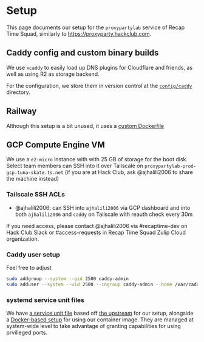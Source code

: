 # Setup

This page documents our setup for the `proxypartylab` service of Recap Time Squad,
similarly to <https://proxyparty.hackclub.com>.

## Caddy config and custom binary builds

We use `xcaddy` to easily load up DNS plugins for Cloudflare and friends, as well
as using R2 as storage backend.

For the configuration, we store them in version control at the [`config/caddy`](./config/caddy) directory.

## Railway

Although this setup is a bit unused, it uses a [custom Dockerfile](./docker/Dockerfile)

## GCP Compute Engine VM

We use a `e2-micro` instance with with 25 GB of storage for
the boot disk. Select team members can SSH into it over Tailscale
on `proxypartylab-prod-gcp.tuna-skate.ts.net` (if you are at Hack Club, ask @ajhalili2006 to share the machine instead)

### Tailscale SSH ACLs

* @ajhalili2006: can SSH into `ajhalili2006` via GCP dashboard and into both `ajhalili2006` and `caddy` on Tailscale with reauth check every 30m

If you need access, please contact @ajhalili2006 via #recaptime-dev on Hack Club Slack
or #access-requests in Recap Time Squad Zulip Cloud organization.

### Caddy user setup

Feel free to adjust

```bash
sudo addgroup --system --gid 2500 caddy-admin
sudo adduser --system --uid 2500 --ingroup caddy-admin --home /var/caddy --shell /bin/bash --comment caddy user caddy
```

### systemd service unit files

We have [a service unit file][service] based off [the upstream]
for our setup, alongside a [Docker-based setup][docker-service]
for using our container image. They are managed at system-wide
level to take advantage of granting capabilities for using
prvilleged ports.

[service]: ./config/systemd/caddy.service
[docker-service]: ./config/systemd/caddy-docker.service
[the upstream]: https://github.com/caddyserver/dist/blob/master/init%2Fcaddy.service
